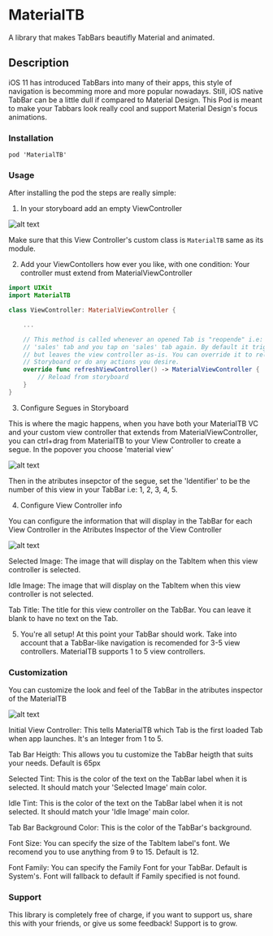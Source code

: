 # MaterialTB
A library that makes TabBars beautifly Material and animated.

## Description
iOS 11 has introduced TabBars into many of their apps, this style of navigation is becomming more and more popular nowadays. Still, iOS native TabBar can be a little dull if compared to Material Design. This Pod is meant to make your Tabbars look really cool and support Material Design's focus animations.

### Installation

`pod 'MaterialTB'`

### Usage

After installing the pod the steps are really simple:

1. In your storyboard add an empty ViewController

![alt text](https://preview.ibb.co/gQ69Jk/Screen_Shot_2017_09_26_at_10_17_34_PM.png "Storyboard")

Make sure that this View Controller's custom class is `MaterialTB` same as its module.

2. Add your ViewContollers how ever you like, with one condition: Your controller must extend from MaterialViewController

```swift
import UIKit
import MaterialTB

class ViewController: MaterialViewController {

    ...

    // This method is called whenever an opened Tab is "reopende" i.e: You are on
    // 'sales' tab and you tap on 'sales' tab again. By default it triggers an animation
    // but leaves the view controller as-is. You can override it to reload your VC from
    // Storyboard or do any actions you desire.
    override func refreshViewController() -> MaterialViewController {
        // Reload from storyboard
    }
}
```

3. Configure Segues in Storyboard

This is where the magic happens, when you have both your MaterialTB VC and your custom view controller that extends from MaterialViewController, you can ctrl+drag from MaterialTB to your View Controller to create a segue. In the popover you choose 'material view'

![alt text](https://image.ibb.co/b7m9Jk/Screen_Shot_2017_09_26_at_10_36_20_PM.png "Segue selection")

Then in the atributes insepctor of the segue, set the 'Identifier' to be the number of this view in your TabBar i.e: 1, 2, 3, 4, 5. 


4. Configure View Controller info

You can configure the information that will display in the TabBar for each View Controller in the Atributes Inspector of the View Controller

![alt text](https://preview.ibb.co/j0var5/Screen_Shot_2017_09_26_at_10_34_10_PM.png "Controller setup")

Selected Image: The image that will display on the TabItem when this view controller is selected.

Idle Image: The image that will display on the TabItem when this view controller is not selected.

Tab Title: The title for this view controller on the TabBar. You can leave it blank to have no text on the Tab.

5. You're all setup! At this point your TabBar should work. Take into account that a TabBar-like navigation is recomended for 3-5 view controllers. MaterialTB supports 1 to 5 view controllers.

### Customization

You can customize the look and feel of the TabBar in the atributes inspector of the MaterialTB

![alt text](https://preview.ibb.co/iLRejQ/Screen_Shot_2017_09_26_at_10_45_03_PM.png "Controller setup")

Initial View Controller: This tells MaterialTB which Tab is the first loaded Tab when app launches. It's an Integer from 1 to 5.

Tab Bar Heigth: This allows you tu customize the TabBar heigth that suits your needs. Default is 65px

Selected Tint: This is the color of the text on the TabBar label when it is selected. It should match your 'Selected Image' main color.

Idle Tint: This is the color of the text on the TabBar label when it is not selected. It should match your 'Idle Image' main color.

Tab Bar Background Color: This is the color of the TabBar's background.

Font Size: You can specify the size of the TabItem label's font. We recomend you to use anything from 9 to 15. Default is 12.

Font Family: You can specify the Family Font for your TabBar. Default is System's. Font will fallback to default if Family specified is not found.

### Support

This library is completely free of charge, if you want to support us, share this with your friends, or give us some feedback! Support is to grow.

